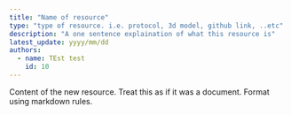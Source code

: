 ```yaml
---
title: "Name of resource"
type: "type of resource. i.e. protocol, 3d model, github link, ..etc"
description: "A one sentence explaination of what this resource is"
latest_update: yyyy/mm/dd
authors:
  - name: TEst test
    id: 10
---
```


Content of the new resource. Treat this as if it was a document. Format using markdown rules.

